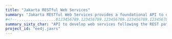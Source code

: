 ```yaml
---
title: "Jakarta RESTful Web Services"
summary: "Jakarta RESTful Web Services provides a foundational API to develop web services following the Representational State Transfer (REST) architectural pattern"
#<!--.................0123456789.123456789.123456789.123456789.123456789.123456789-->
summary_sixty_char: "API to develop web services following the REST pattern"
project_id: "ee4j.jaxrs"
---
```

